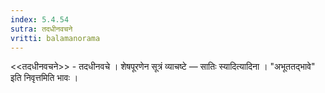 ```yaml
---
index: 5.4.54
sutra: तदधीनवचने
vritti: balamanorama
---
```


<<तदधीनवचने>> - तदधीनवचे । शेषपूरणेन सूत्रं व्याचष्टे — सातिः स्यादित्यादिना । "अभूततद्भावे" इति निवृत्तमिति भावः । 